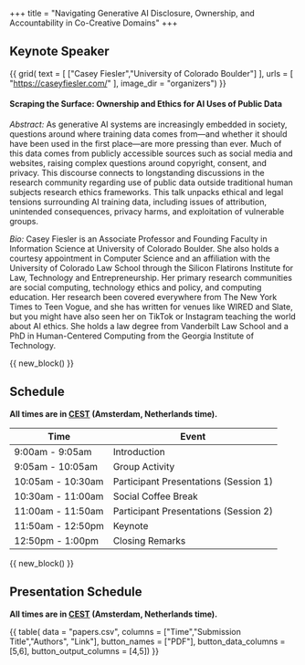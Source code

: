 +++
title = "Navigating Generative AI Disclosure, Ownership, and Accountability in Co-Creative Domains"
+++



## Keynote Speaker 

{{ grid(
    text = [
        ["Casey Fiesler","University of Colorado Boulder"]
    ],
    urls = [
        "https://caseyfiesler.com/"
    ],
    image_dir = "organizers") }}

#### Scraping the Surface: Ownership and Ethics for AI Uses of Public Data 

*Abstract:* 
As generative AI systems are increasingly embedded in society, questions around where training data comes from—and whether it should have been used in the first place—are more pressing than ever. Much of this data comes from publicly accessible sources such as social media and websites, raising complex questions around copyright, consent, and privacy. This discourse connects to longstanding discussions in the research community regarding use of public data outside traditional human subjects research ethics frameworks. This talk unpacks ethical and legal tensions surrounding AI training data, including issues of attribution, unintended consequences, privacy harms, and exploitation of vulnerable groups.

*Bio:*
Casey Fiesler is an Associate Professor and Founding Faculty in Information Science at University of Colorado Boulder. She also holds a courtesy appointment in Computer Science and an affiliation with the University of Colorado Law School through the Silicon Flatirons Institute for Law, Technology and Entrepreneurship. Her primary research communities are social computing, technology ethics and policy, and computing education. Her research been covered everywhere from The New York Times to Teen Vogue, and she has written for venues like WIRED and Slate, but you might have also seen her on TikTok or Instagram teaching the world about AI ethics. She holds a law degree from Vanderbilt Law School and a PhD in Human-Centered Computing from the Georgia Institute of Technology.



{{ new_block() }}

## Schedule 

**All times are in [CEST](https://time.is/Amsterdam) (Amsterdam, Netherlands time).**

| Time             | Event            |
| ---------------- | ---------------- |
| 9:00am - 9:05am | Introduction    |
| 9:05am - 10:05am  | Group Activity        |
| 10:05am - 10:30am  | Participant Presentations (Session 1)     |
| 10:30am - 11:00am  | Social Coffee Break |
| 11:00am - 11:50am  | Participant Presentations (Session 2)     |
| 11:50am - 12:50pm  | Keynote |
| 12:50pm - 1:00pm  | Closing Remarks |

{{ new_block() }}  

## Presentation Schedule 

**All times are in [CEST](https://time.is/Amsterdam) (Amsterdam, Netherlands time).**

<!-- | Start Time                 | Submission Title                                                                 | 
|-----------          |----------------------------------------------------------------------------------|
| 10:00am    | What Shapes Writers’ Decisions Around Disclosure of AI Use? *(In-Person)* by Jingchao Fang and Mina Lee|
| 10:10am    | Invisible Authors: Patient and Clinician Perspectives on AI-Generated Medical Notes *(In-Person)* by Peiyao Liu and Norman Makoto Su|
| 10:20am    | Rethinking Agency in AI-Enhanced Creative Work: Navigating Ownership and Cognitive Redistribution in Whiteboarding Environments *(In-Person)*   by Chaeyeon Lim|
| 11:00am    | Mirror or Mask? Actor Experiences within a Two-Stage GPT-Mediated Playwriting Pipeline *(Remote)* by Sora Kang|
| 11:10am    | AI-generated Media Indicators: Practices & Challenges of Navigating Indicators for Sighted and Blind Individuals *(Remote)*     by Ayae Ide, Tory Park, Jaron Mink, and Tanusree Sharma|
| 11:20am    | Penalizing Transparency? How AI Disclosure and Author Demographics Shape Human and AI Judgments About Writing *(Remote)* by Inyoung Cheong, Alicia Guo, Mina Lee, Kowe Kadoma, Simona Liao, Dongyoung Go, Joseph Chee Chang, Peter Henderson, Mor Naaman, Amy X. Zhang|
| 11:30am    | A Paradigm for Creative Ownership *(Remote)*  by Tejaswi Polimetla and Katy Ilonka Gero|
 -->



{{ table(
    data = "papers.csv", 
    columns = ["Time","Submission Title","Authors", "Link"], 
    button_names = ["PDF"], 
    button_data_columns = [5,6], 
    button_output_columns = [4,5]) 
    }}


